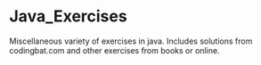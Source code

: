 # Java_Exercises

Miscellaneous variety of exercises in java. Includes solutions from codingbat.com and other exercises from books or online.
